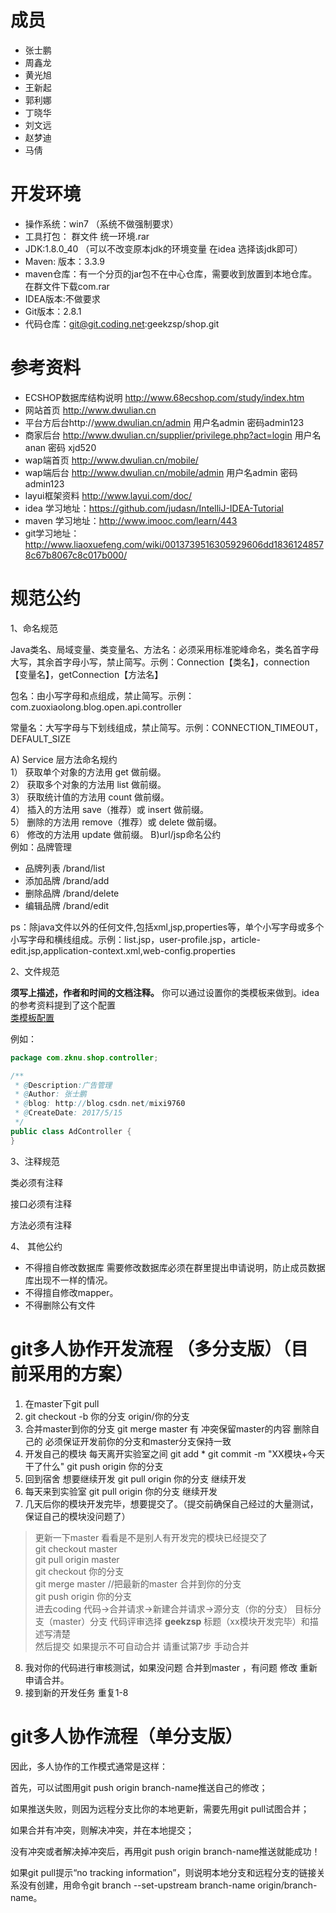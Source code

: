 # 成员
- 张士鹏
- 周鑫龙
- 黄光旭
- 王新起
- 郭利娜
- 丁晓华
- 刘文远
- 赵梦迪
- 马倩


# 开发环境
- 操作系统：win7 （系统不做强制要求）
- 工具打包： 群文件 统一环境.rar
- JDK:1.8.0_40 （可以不改变原本jdk的环境变量 在idea 选择该jdk即可）     
- Maven: 版本：3.3.9   
- maven仓库：有一个分页的jar包不在中心仓库，需要收到放置到本地仓库。在群文件下载com.rar                   
- IDEA版本:不做要求   
- Git版本：2.8.1            
- 代码仓库：git@git.coding.net:geekzsp/shop.git

# 参考资料
- ECSHOP数据库结构说明
http://www.68ecshop.com/study/index.htm
- 网站首页 http://www.dwulian.cn
- 平台方后台http://www.dwulian.cn/admin 用户名admin 密码admin123
- 商家后台 http://www.dwulian.cn/supplier/privilege.php?act=login 用户名anan 密码 xjd520
- wap端首页 http://www.dwulian.cn/mobile/
- wap端后台 http://www.dwulian.cn/mobile/admin 用户名admin 密码admin123
- layui框架资料 http://www.layui.com/doc/
- idea 学习地址：https://github.com/judasn/IntelliJ-IDEA-Tutorial 
- maven 学习地址：http://www.imooc.com/learn/443
- git学习地址：http://www.liaoxuefeng.com/wiki/0013739516305929606dd18361248578c67b8067c8c017b000/    

# 规范公约
1、命名规范

Java类名、局域变量、类变量名、方法名：必须采用标准驼峰命名，类名首字母大写，其余首字母小写，禁止简写。示例：Connection【类名】，connection【变量名】，getConnection【方法名】

包名：由小写字母和点组成，禁止简写。示例：com.zuoxiaolong.blog.open.api.controller

常量名：大写字母与下划线组成，禁止简写。示例：CONNECTION_TIMEOUT，DEFAULT_SIZE

A) Service 层方法命名规约  
1） 获取单个对象的方法用 get 做前缀。        
2） 获取多个对象的方法用 list 做前缀。           
3） 获取统计值的方法用 count 做前缀。      
4） 插入的方法用 save（推荐）或 insert 做前缀。          
5） 删除的方法用 remove（推荐）或 delete 做前缀。          
6） 修改的方法用 update 做前缀。 
B)url/jsp命名公约        
例如：品牌管理
- 品牌列表   /brand/list
- 添加品牌   /brand/add 
- 删除品牌   /brand/delete
- 编辑品牌   /brand/edit

         
ps：除java文件以外的任何文件,包括xml,jsp,properties等，单个小写字母或多个小写字母和横线组成。示例：list.jsp，user-profile.jsp，article-edit.jsp,application-context.xml,web-config.properties 


2、文件规范

**须写上描述，作者和时间的文档注释。**    你可以通过设置你的类模板来做到。idea的参考资料提到了这个配置     
[类模板配置](https://github.com/geekzsp/IntelliJ-IDEA-Tutorial/blob/newMaster/file-templates-introduce.md)

例如：
``` java
package com.zknu.shop.controller;

/**
 * @Description:广告管理
 * @Author: 张士鹏
 * @blog: http://blog.csdn.net/mixi9760
 * @CreateDate: 2017/5/15
 */
public class AdController {
}

```

3、注释规范

类必须有注释

接口必须有注释

方法必须有注释

4、 其他公约
- 不得擅自修改数据库 需要修改数据库必须在群里提出申请说明，防止成员数据库出现不一样的情况。
- 不得擅自修改mapper。
- 不得删除公有文件




          
# git多人协作开发流程 （多分支版）（目前采用的方案）
1. 在master下git pull 
2. git checkout -b 你的分支  origin/你的分支
3. 合并master到你的分支 git merge master 有
冲突保留master的内容 删除自己的 必须保证开发前你的分支和master分支保持一致
4. 开发自己的模块 每天离开实验室之间 git add *
git commit -m "XX模块+今天干了什么" 
git push origin 你的分支
5. 回到宿舍 想要继续开发  git pull origin 你的分支 继续开发
6. 每天来到实验室 git pull origin 你的分支 继续开发
7. 几天后你的模块开发完毕，想要提交了。（提交前确保自己经过的大量测试，保证自己的模块没问题了）
 
> 更新一下master 看看是不是别人有开发完的模块已经提交了    
 git checkout master         
 git pull origin master                    
 git checkout 你的分支                 
 git merge master //把最新的master 合并到你的分支         
 git push origin 你的分支   
 进去coding  代码->合并请求->新建合并请求->源分支（你的分支） 目标分支（master）分支  代码评审选择
 **geekzsp** 标题（xx模块开发完毕）和描述写清楚         
然后提交 如果提示不可自动合并 请重试第7步 手动合并            
8. 我对你的代码进行审核测试，如果没问题 合并到master ，有问题 修改 重新申请合并。
9. 接到新的开发任务  重复1-8

# git多人协作流程（单分支版）
因此，多人协作的工作模式通常是这样：

首先，可以试图用git push origin branch-name推送自己的修改；

如果推送失败，则因为远程分支比你的本地更新，需要先用git pull试图合并；

如果合并有冲突，则解决冲突，并在本地提交；

没有冲突或者解决掉冲突后，再用git push origin branch-name推送就能成功！

如果git pull提示“no tracking information”，则说明本地分支和远程分支的链接关系没有创建，用命令git branch --set-upstream branch-name origin/branch-name。
